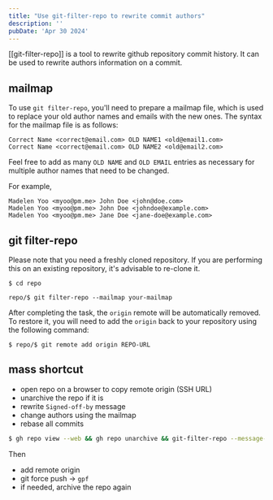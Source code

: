 ```yaml
---
title: "Use git-filter-repo to rewrite commit authors"
description: ''
pubDate: 'Apr 30 2024'
---
```


[[git-filter-repo]] is a tool to rewrite github repository commit history. It can be used to rewrite authors information on a commit.

## mailmap

To use `git filter-repo`, you'll need to prepare a mailmap file, which is used to replace your old author names and emails with the new ones. The syntax for the mailmap file is as follows:

```text
Correct Name <correct@email.com> OLD NAME1 <old@email1.com>
Correct Name <correct@email.com> OLD NAME2 <old@email2.com>
```

Feel free to add as many `OLD NAME` and `OLD EMAIL` entries as necessary for multiple author names that need to be changed.

For example,

```text
Madelen Yoo <myoo@pm.me> John Doe <john@doe.com>
Madelen Yoo <myoo@pm.me> John Doe <johndoe@example.com>
Madelen Yoo <myoo@pm.me> Jane Doe <jane-doe@example.com>
```

## git filter-repo

Please note that you need a freshly cloned repository. If you are performing this on an existing repository, it's advisable to re-clone it.

```shell
$ cd repo

repo/$ git filter-repo --mailmap your-mailmap
```

After completing the task, the `origin` remote will be automatically removed. To restore it, you will need to add the `origin` back to your repository using the following command:

```shell
$ repo/$ git remote add origin REPO-URL
```

## mass shortcut

- open repo on a browser to copy remote origin (SSH URL)
- unarchive the repo if it is
- rewrite `Signed-off-by` message
- change authors using the mailmap
- rebase all commits

```sh
$ gh repo view --web && gh repo unarchive && git-filter-repo --message-callback 'return re.sub(b"Signed-off-by: Jii Yoo <img9417@tuta.io>\n",b"",message)' && git filter-repo --mailmap ../mailmap && git rebase --exec 'git commit --amend --no-edit -n -n --allow-empty' -i --root
```

Then
- add remote origin
- git force push -> `gpf`
- if needed, archive the repo again